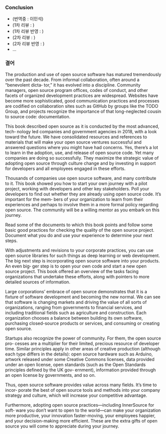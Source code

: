 ﻿
### Conclusion

* (번역중 : 이민석)
* (1차 리뷰 : )
* (1차 리뷰 반영 : )
* (2차 리뷰 : )
* (2차 리뷰 반영 : )
* ...

### 결어


The production and use of open source software has matured tremendously over the past decade. From informal collaboration, often around a “benevolent dicta‐ tor,” it has evolved into a discipline. Community managers, open source program offices, codes of conduct, and other facets of organized development practices are widespread. Websites have become more sophisticated, good communication practices and processes are codified on collaboration sites such as GitHub by groups like the TODO Group, and projects recognize the importance of that long-neglected cousin to source code: documentation.

This book described open source as it is conducted by the most advanced, tech‐ nology led companies and government agencies in 2018, with a look toward the future. We have consolidated resources and references to materials that will make your open source ventures successful and answered questions where you might have had concerns. Yes, there’s a lot to learn in the adoption, use, and release of open source code. Yet many companies are doing so successfully. They maximize the strategic value of adopting open source through culture change and by investing in support for developers and all employees engaged in these efforts.

Thousands of companies use open source software, and many contribute to it. This book showed you how to start your own journey with a pilot project, working with developers and other key stakeholders. Poll your developers to find out whether they are already using open source code. It’s important for the mem‐ bers of your organization to learn from their experiences and perhaps to involve them in a more formal policy regarding open source. The community will be a willing mentor as you embark on this journey.

Read some of the documents to which this book points and follow some basic good practices for checking the quality of the open source project. Document what you do and use your experience to determine your next steps.

With adjustments and revisions to your corporate practices, you can use open source libraries for such things as deep learning or web development. The big next step is incorporating open source software into your products. An even big‐ ger step is to open your own code and start a new open source project. This book offered an overview of the tasks facing organizations that undertake these efforts, along with pointers to more detailed sources of information.

Large corporations’ embrace of open source demonstrates that it is a fixture of software development and becoming the new normal. We can see that software is changing markets and driving the value of all sorts of organizations, ranging from governments to financial services, and including traditional fields such as agriculture and construction. Each organization chooses a balance between building its own software, purchasing closed-source products or services, and consuming or creating open source.

Startups also recognize the power of community. For them, the open source pro‐ cesses are a multiplier for their limited, precious resource of developer time.
Similar principles apply in other areas of creative production (although each type differs in the details): open source hardware such as Arduino, artwork released under some Creative Commons licenses, data provided under an open license, open standards (such as the Open Standards principles defined by the UK gov‐ ernment), information provided through an open license by governments, and so on.

Thus, open source software provides value across many fields. It’s time to incor‐ porate the best of open source tools and methods into your company strategy and culture, which will increase your competitive advantage.

Furthermore, adopting open source practices—including InnerSource for soft‐ ware you don’t want to open to the world—can make your organization more productive, your innovation faster-moving, your employees happier, and your decision-making more efficient. These are the extra gifts of open source you will come to appreciate during your journey.

